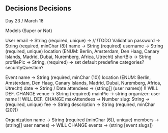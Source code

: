 ## Decisions Decisions

Day 23 / March 18

Models (Super or Not)

User
   email -> String (required, unique) -> // !TODO Validation
   password -> String (required, minChar (8))
   name -> String (required)
   username -> String (required, unique)
   location (ENUM: Berlin, Amsterdam, Den Haag, Canary Islands, Madrid, Dubai, Nuremberg, Africa, Utrecht)
   shortBio -> String 
   profilePic -> String, (required) -> set default
   predefine categories?
   securityQuestion?

Event
   name -> String (required, minChar (10))
   location (ENUM: Berlin, Amsterdam, Den Haag, Canary Islands, Madrid, Dubai, Nuremberg, Africa, Utrecht)
   date -> String / Date
   attendees -> (string[] (user names)) !! WILL DEF. CHANGE
   venue -> String (required)
   mainPic -> string
   organizer: user name !! WILL DEF. CHANGE
   maxAttendees -> Number
   slug: String -> (required, unique)
   fee -> String 
   description -> String (required, minChar (20?))

Organization
   name -> String (required (minChar (6)), unique)
   members -> (string[] user names) -> WILL CHANGE
   events -> (string [event slugs])